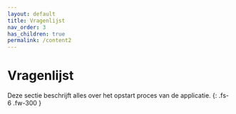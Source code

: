 ```yaml
---
layout: default
title: Vragenlijst
nav_order: 3
has_children: true
permalink: /content2
---
```


# Vragenlijst

Deze sectie beschrijft alles over het opstart proces van de applicatie.
{: .fs-6 .fw-300 }
